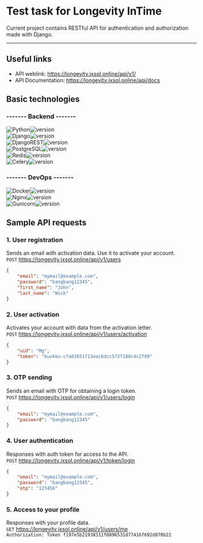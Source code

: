 # Test task for Longevity InTime
Current project contains RESTful API for authentication and authorization made with Django.
***
## Useful links
- API weblink: https://longevity.jxsol.online/api/v1/
- API Documentation: https://longevity.jxsol.online/api/docs

## Basic technologies
### ------- Backend -------
![Python](https://img.shields.io/badge/Python-3776AB.svg?style=flat&logo=Python&logoColor=white)![version](https://img.shields.io/badge/3.11-gray) <br>
![Django](https://img.shields.io/badge/Django-092E20.svg?style=flat&logo=Django&logoColor=white)![version](https://img.shields.io/badge/4.2.4-gray) <br>
![DjangoREST](https://img.shields.io/badge/DjangoREST-800000.svg?style=flat&logo=Django&logoColor=white)![version](https://img.shields.io/badge/3.14.0-gray) <br>
![PostgreSQL](https://img.shields.io/badge/PostgreSQL-4169E1.svg?style=flat&logo=PostgreSQL&logoColor=white)![version](https://img.shields.io/badge/15.3-gray) <br>
![Redis](https://img.shields.io/badge/Redis-DC382D.svg?style=flat&logo=Redis&logoColor=white)![version](https://img.shields.io/badge/7.0-gray) <br>
![Celery](https://img.shields.io/badge/Celery-37814A.svg?style=flat&logo=Celery&logoColor=white)![version](https://img.shields.io/badge/5.3.4-gray) <br>
### ------- DevOps -------
![Docker](https://img.shields.io/badge/Docker-2496ED.svg?style=flat&logo=Docker&logoColor=white)![version](https://img.shields.io/badge/24.0.2-gray) <br>
![Nginx](https://img.shields.io/badge/NGINX-009639.svg?style=flat&logo=NGINX&logoColor=white)![version](https://img.shields.io/badge/1.25.2-gray) <br>
![Gunicorn](https://img.shields.io/badge/Gunicorn-499848.svg?style=flat&logo=Gunicorn&logoColor=white)![version](https://img.shields.io/badge/20.1.0-gray) <br>

## Sample API requests
### 1. User registration
Sends an email with activation data. Use it to activate your account.
<br> `POST` https://longevity.jxsol.online/api/v1/users
```json
{
    "email": "mymail@example.com",
    "password": "bangbang12345",
    "first_name": "John",
    "last_name": "Wick"
} 
```
### 2. User activation
Activates your account with data from the activation letter.
<br> `POST` https://longevity.jxsol.online/api/v1/users/activation
```json
{
    "uid": "Mg",
    "token": "buvkku-cfa03651f13eac6dcc573f180c4c2f89"
} 
```
### 3. OTP sending
Sends an email with OTP for obtaining a login token.
<br> `POST` https://longevity.jxsol.online/api/v1/users/login
```json
{
    "email": "mymail@example.com",
    "password": "bangbang12345"
} 
```
### 4. User authentication
Responses with auth token for access to the API.
<br> `POST` https://longevity.jxsol.online/api/v1/token/login
```json
{
    "email": "mymail@example.com",
    "password": "bangbang12345",
    "otp": "123456"
} 
```
### 5. Access to your profile
Responses with your profile data.
<br> `GET` https://longevity.jxsol.online/api/v1/users/me
<br> `Authorization: Token f197e5b21938311f0896531d77416f692d870b22`